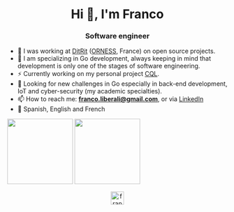 <h1 align="center">Hi 👋, I'm Franco</h1>
<h3 align="center">Software engineer</h3>

- 🔭 I was working at [DitRit](https://github.com/ditrit) ([ORNESS](https://www.orness.com/), France) on open source projects.
- 🌱 I am specializing in Go development, always keeping in mind that development is only one of the stages of software engineering.
- ⚡  Currently working on my personal project [CQL](https://github.com/FrancoLiberali/cql).
- 💪 Looking for new challenges in Go especially in back-end development, IoT and cyber-security (my academic specialties).
- 📫 How to reach me: **franco.liberali@gmail.com**, or via [LinkedIn](https://www.linkedin.com/in/franco-liberali/)
- 💬 Spanish, English and French

<p>
  <img height="150em"  src="https://github-readme-stats.vercel.app/api/top-langs/?username=FrancoLiberali&layout=compact&langs_count=8&theme=tokyonight&custom_title=Programming%20Langages"/>
  <img height="150em"  src="https://github-readme-stats.vercel.app/api?username=FrancoLiberali&show_icons=true&theme=tokyonight&include_all_commits=true&count_private=true&custom_title=Github%20Statistics"/>
</p>


<p align="center">
<a href="https://linkedin.com/in/franco-liberali" target="blank"><img align="center" src="https://cdn.jsdelivr.net/npm/simple-icons@3.0.1/icons/linkedin.svg" alt="francoliberali" height="30" width="30" /></a>
</p>

